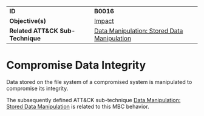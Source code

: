 |||
|---|---|
|**ID**|**B0016**|
|**Objective(s)**|[Impact](../impact)|
|**Related ATT&CK Sub-Technique**|[Data Manipulation: Stored Data Manipulation](https://attack.mitre.org/techniques/T1565/001/)|


Compromise Data Integrity
=========================
Data stored on the file system of a compromised system is manipulated to compromise its integrity.

The subsequently defined ATT&CK sub-technique [Data Manipulation: Stored Data Manipulation](https://attack.mitre.org/techniques/T1565/001/) is related to this MBC behavior.
